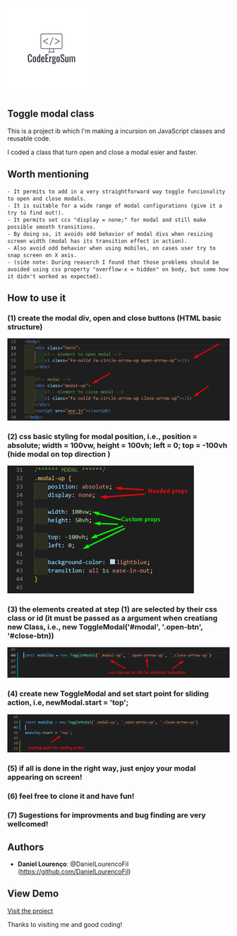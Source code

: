 ![Logo of the project](https://github.com/DanielLourencoFil/NutsAndBolts/blob/main/toggle-modal/README-files/CodeErgoSum.png)

## Toggle modal class

This is a project ib which I'm making a incursion on JavaScript classes and reusable code.

I coded a class that turn open and close a modal esier and faster.

## Worth mentioning

    - It permits to add in a very straightforward way toggle funcionality to open and close modals.
    - It is suitable for a wide range of modal configurations (give it a try to find out!).
    - It permits set ccs "display = none;" for modal and still make possible smooth transitions.
    - By doing so, it avoids odd behavior of modal divs when resizing screen width (modal has its transition effect in action).
    - Also avoid odd behavior when using mobiles, on cases user try to snap screen on X axis.
    - (side note: During reaserch I found that those problems should be avoided using css property "overflow-x = hidden" on body, but some how it didn't worked as expected).

## How to use it

### (1) create the modal div, open and close buttons (HTML basic structure)

![New Card Screen](https://github.com/DanielLourencoFil/NutsAndBolts/blob/main/toggle-modal/README-files/html-structure.png)

### (2) css basic styling for modal position, i.e., position = absolute; width = 100vw, height = 100vh; left = 0; top = -100vh (hide modal on top direction )

![New Card Screen](https://github.com/DanielLourencoFil/NutsAndBolts/blob/main/toggle-modal/README-files/css-styles.png)

### (3) the elements created at step (1) are selected by their css class or id (it must be passed as a argument when creatiang new Class, i.e., new ToggleModal('#modal', '.open-btn', '#close-btn))

![New Card Screen](https://github.com/DanielLourencoFil/NutsAndBolts/blob/main/toggle-modal/README-files/js%20-%20toggleModal-new.png)

### (4) create new ToggleModal and set start point for sliding action, i.e, newModal.start = 'top';

![New Card Screen](https://github.com/DanielLourencoFil/NutsAndBolts/blob/main/toggle-modal/README-files/js%20-%20toggleModal-start.png)

### (5) if all is done in the right way, just enjoy your modal appearing on screen!

### (6) feel free to clone it and have fun!

### (7) Sugestions for improvments and bug finding are very wellcomed!

## Authors

- **Daniel Lourenço**: @DanielLourencoFil (https://github.com/DanielLourencoFil)

## View Demo

[Visit the project](https://toggle-modal-generator.netlify.app/)

Thanks to visiting me and good coding!
